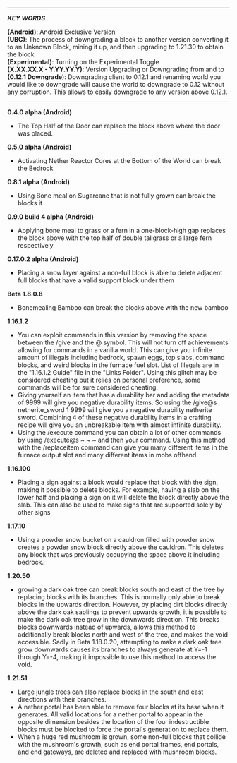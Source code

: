 ______________________________________________________________________________________________________________________________________
***KEY WORDS***

**(Android)**: Android Exclusive Version
<br>
**(UBC)**: The process of downgrading a block to another version converting it to an Unknown Block, mining it up, and then upgrading to 1.21.30 to obtain the block
<br>
**(Experimental)**: Turning on the Experimental Toggle
<br>
**(X.XX.XX.X - Y.YY.YY.Y)**: Version Upgrading or Downgrading from and to 
<br>
**(0.12.1 Downgrade**): Downgrading client to 0.12.1 and renaming world you would like to downgrade will cause the world to downgrade to 0.12 without any corruption. This allows to easily downgrade to any version above 0.12.1. 
______________________________________________________________________________________________________________________________________

**0.4.0 alpha (Android)**
- The Top Half of the Door can replace the block above where the door was placed. 

**0.5.0 alpha (Android)**
- Activating Nether Reactor Cores at the Bottom of the World can break the Bedrock

**0.8.1 alpha (Android)**
- Using Bone meal on Sugarcane that is not fully grown can break the blocks it

**0.9.0 build 4 alpha (Android)**
- Applying bone meal to grass or a fern in a one-block-high gap replaces the block above with the top half of double tallgrass or a large fern respectively

**0.17.0.2 alpha (Android)**
- Placing a snow layer against a non-full block is able to delete adjacent full blocks that have a valid support block under them

**Beta 1.8.0.8**
- Bonemealing Bamboo can break the blocks above with the new bamboo

**1.16.1.2**
- You can exploit commands in this version by removing the space between the /give and the @ symbol. This will not turn off achievements allowing for commands in a vanilla world. This can give you infinite amount of illegals including bedrock, spawn eggs, top slabs, command blocks, and weird blocks in the furnace fuel slot. List of Illegals are in the "1.16.1.2 Guide" file in the "Links Folder". Using this glitch may be considered cheating but it relies on personal preference, some commands will be for sure considered cheating. 
- Giving yourself an item that has a durability bar and adding the metadata of 9999 will give you negative durability items. So using the /give@s netherite_sword 1 9999 will give you a negative durability netherite sword. Combining 4 of these negative durability items in a crafting recipe will give you an unbreakable item with almost infinite durability.
- Using the /execute command you can obtain a lot of other commands by using /execute@s ~ ~ ~ and then your command. Using this method with the /replaceitem command can give you many different items in the furnace output slot and many different items in mobs offhand.

**1.16.100**
- Placing a sign against a block would replace that block with the sign, making it possible to delete blocks. For example, having a slab on the lower half and placing a sign on it will delete the block directly above the slab. This can also be used to make signs that are supported solely by other signs

**1.17.10**
- Using a powder snow bucket on a cauldron filled with powder snow creates a powder snow block directly above the cauldron. This deletes any block that was previously occupying the space above it including bedrock.

**1.20.50**
- growing a dark oak tree can break blocks south and east of the tree by replacing blocks with its branches. This is normally only able to break blocks in the upwards direction. However, by placing dirt blocks directly above the dark oak saplings to prevent upwards growth, it is possible to make the dark oak tree grow in the downwards direction. This breaks blocks downwards instead of upwards, allows this method to additionally break blocks north and west of the tree, and makes the void accessible. Sadly in Beta 1.18.0.20, attempting to make a dark oak tree grow downwards causes its branches to always generate at Y=-1 through Y=-4, making it impossible to use this method to access the void.

**1.21.51**
- Large jungle trees can also replace blocks in the south and east directions with their branches.
- A nether portal has been able to remove four blocks at its base when it generates. All valid locations for a nether portal to appear in the opposite dimension besides the location of the four indestructible blocks must be blocked to force the portal's generation to replace them.
- When a huge red mushroom is grown, some non-full blocks that collide with the mushroom's growth, such as end portal frames, end portals, and end gateways, are deleted and replaced with mushroom blocks.
